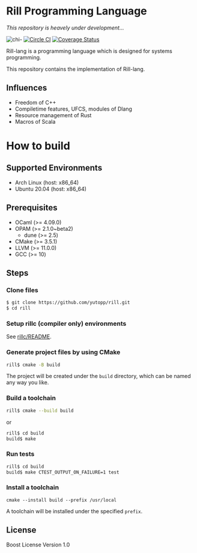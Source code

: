 # Rill Programming Language

*This repository is heavely under development...*

![chi-](http://yutopp.net/image/chi-.png "Bun")
[![Circle CI](https://circleci.com/gh/yutopp/rill.png?style=badge)](https://circleci.com/gh/yutopp/rill)
[![Coverage Status](https://coveralls.io/repos/github/yutopp/rill/badge.svg?branch=master)](https://coveralls.io/github/yutopp/rill?branch=master)

Rill-lang is a programming language which is designed for systems programming.

This repository contains the implementation of Rill-lang.

## Influences

+ Freedom of C++
+ Compiletime features, UFCS, modules of Dlang
+ Resource management of Rust
+ Macros of Scala

# How to build

## Supported Environments

- Arch Linux (host: x86_64)
- Ubuntu 20.04 (host: x86_64)

## Prerequisites

* OCaml (>= 4.09.0)
* OPAM (>= 2.1.0~beta2)
  * dune (>= 2.5)
* CMake (>= 3.5.1)
* LLVM (>= 11.0.0)
* GCC (>= 10)

## Steps

### Clone files

```bash
$ git clone https://github.com/yutopp/rill.git
$ cd rill
```

### Setup rillc (compiler only) environments

See [rillc/README](./rillc/README.md).

### Generate project files by using CMake

```bash
rill$ cmake -B build
```

The project will be created under the `build` directory, which can be named any way you like.

### Build a toolchain

```bash
rill$ cmake --build build
```

or

```bash
rill$ cd build
build$ make
```

### Run tests

```bash
rill$ cd build
build$ make CTEST_OUTPUT_ON_FAILURE=1 test
```

### Install a toolchain

```
cmake --install build --prefix /usr/local
```

A toolchain will be installed under the specified `prefix`.

## License

Boost License Version 1.0
